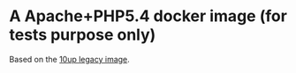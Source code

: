 # A Apache+PHP5.4 docker image (for tests purpose only)

Based on the [10up legacy image](https://github.com/10up/Docker-Images/tree/master/legacy/php/5.4/apache).
